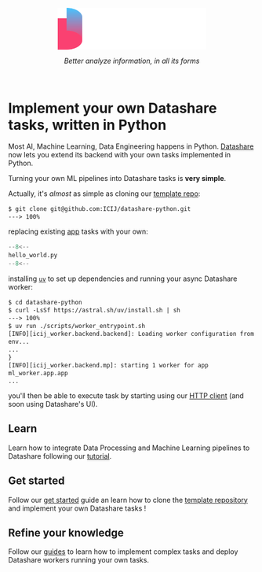 <style>
.md-content .md-typeset h1
</style>

<p align="center">
  <a href="https://datashare.icij.org/">
    <img align="center" src="assets/datashare-logo.svg" alt="Datashare" style="max-width: 60%">
  </a>
</p>
<p align="center">
    <em>Better analyze information, in all its forms</em>
</p>
<br/>

# Implement **your own Datashare tasks**, written in Python

Most AI, Machine Learning, Data Engineering happens in Python.
[Datashare](https://icij.gitbook.io/datashare) now lets you extend its backend with your own tasks implemented in Python.

Turning your own ML pipelines into Datashare tasks is **very simple**.

Actually, it's *almost* as simple as cloning our [template repo](https://github.com/ICIJ/datashare-python):

<!-- termynal -->
```
$ git clone git@github.com:ICIJ/datashare-python.git
---> 100%
```

replacing existing [app](https://github.com/ICIJ/datashare-python/blob/main/ml_worker/app.py) tasks with your own:   
```python
--8<--
hello_world.py
--8<--
```

installing [`uv`](https://docs.astral.sh/uv/) to set up dependencies and running your async Datashare worker:
<!-- termynal -->
```
$ cd datashare-python
$ curl -LsSf https://astral.sh/uv/install.sh | sh
---> 100%
$ uv run ./scripts/worker_entrypoint.sh
[INFO][icij_worker.backend.backend]: Loading worker configuration from env...
...
}
[INFO][icij_worker.backend.mp]: starting 1 worker for app ml_worker.app.app
...
```
you'll then be able to execute task by starting using our [HTTP client]() (and soon using Datashare's UI).    

[//]: # (TODO: add a link to the HTTP task creation guide)

## **Learn**

Learn how to integrate Data Processing and Machine Learning pipelines to Datashare following our [tutorial](./learn/tasks.md). 

## **Get started**

Follow our [get started](get-started/index.md) guide an learn how to clone the [template repository](https://github.com/ICIJ/datashare-python) and implement your own Datashare tasks !

## **Refine your knowledge**
 
Follow our [guides](guides/index.md) to learn how to implement complex tasks and deploy Datashare workers running your own tasks.
